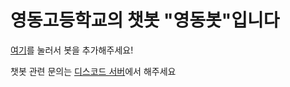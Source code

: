 영동고등학교의 챗봇 "영동봇"입니다
================================
[여기](https://discord.com/oauth2/authorize?client_id=796194055964459038&permissions=63488&scope=bot)를 눌러서 봇을 추가해주세요!

챗봇 관련 문의는 [디스코드 서버](https://discord.gg/ASwSX9R5rN)에서 해주세요

